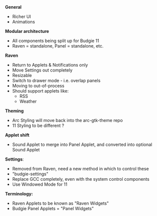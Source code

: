 
**General**

 - Richer UI
 - Animations

**Modular architecture**

 - All components being split up for Budgie 11
 - Raven = standalone, Panel = standalone, etc.

**Raven**

 - Return to Applets & Notifications only
 - Move Settings out completely
 - Resizable
 - Switch to drawer mode - i.e. overlap panels
 - Moving to out-of-process
 - Should support applets like:
    - RSS
    - Weather

**Theming**

 - Arc Styling will move back into the arc-gtk-theme repo
 - 11 Styling to be different ?

**Applet shift**

 - Sound Applet to merge into Panel Applet, and converted into optional Sound Applet

**Settings**:

 - Removed from Raven, need a new method in which to control these
 - "budgie-settings"
 - Replace GCC completely, even with the system control components
 - Use Windowed Mode for 11

**Terminology:**

 - Raven Applets to be known as "Raven Widgets"
 - Budgie Panel Applets = "Panel Widgets"

